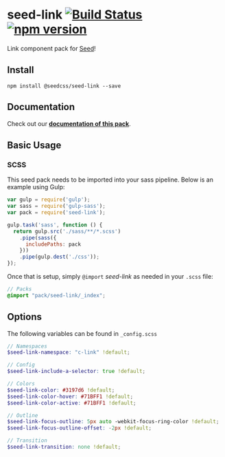 # seed-link [![Build Status](https://travis-ci.org/helpscout/seed-link.svg?branch=master)](https://travis-ci.org/helpscout/seed-link) [![npm version](https://badge.fury.io/js/%40seedcss%2Fseed-link.svg)](https://badge.fury.io/js/%40seedcss%2Fseed-link)

Link component pack for [Seed](https://github.com/helpscout/seed)!

## Install
```
npm install @seedcss/seed-link --save
```


## Documentation

Check out our **[documentation of this pack](http://developer.helpscout.net/seed/packs/seed-link/)**.


## Basic Usage

### SCSS
This seed pack needs to be imported into your sass pipeline. Below is an example using Gulp:


```javascript
var gulp = require('gulp');
var sass = require('gulp-sass');
var pack = require('seed-link');

gulp.task('sass', function () {
  return gulp.src('./sass/**/*.scss')
    .pipe(sass({
      includePaths: pack
    }))
    .pipe(gulp.dest('./css'));
});
```

Once that is setup, simply `@import` *seed-link* as needed in your `.scss` file:

```scss
// Packs
@import "pack/seed-link/_index";
```

## Options

The following variables can be found in `_config.scss`

```scss
// Namespaces
$seed-link-namespace: "c-link" !default;

// Config
$seed-link-include-a-selector: true !default;

// Colors
$seed-link-color: #3197d6 !default;
$seed-link-color-hover: #71BFF1 !default;
$seed-link-color-active: #71BFF1 !default;

// Outline
$seed-link-focus-outline: 5px auto -webkit-focus-ring-color !default;
$seed-link-focus-outline-offset: -2px !default;

// Transition
$seed-link-transition: none !default;
```
